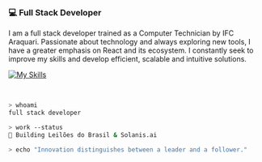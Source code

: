 ### 💻 Full Stack Developer

I am a full stack developer trained as a Computer Technician by IFC Araquari. Passionate about technology and always exploring new tools, I have a greater emphasis on React and its ecosystem. I constantly seek to improve my skills and develop efficient, scalable and intuitive solutions.

<div>


  [![My Skills](https://skillicons.dev/icons?i=js,ts,react,redux,express,nodejs,vue,py,tailwind,next,mysql,php,docker,flutter,swift)](https://skillicons.dev)

 
 </div>
 <br/>
 
```bash
> whoami
full stack developer

> work --status
🚀 Building Leilões do Brasil & Solanis.ai

> echo "Innovation distinguishes between a leader and a follower."
 
